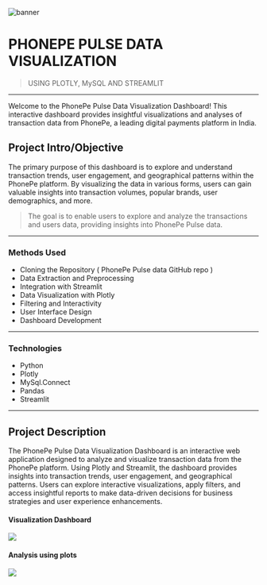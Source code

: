 ![banner](https://github.com/Bhskr25/PhonePe-Pulse-Data/assets/95600191/24eef167-2650-43b1-9320-09cafe5256a4)
#####
# PHONEPE PULSE DATA VISUALIZATION 
> USING PLOTLY, MySQL AND STREAMLIT
---
Welcome to the PhonePe Pulse Data Visualization Dashboard! This interactive dashboard provides insightful visualizations and analyses of transaction data from PhonePe, a leading digital payments platform in India.

## Project Intro/Objective

The primary purpose of this dashboard is to explore and understand transaction trends, user engagement, and geographical patterns within the PhonePe platform. By visualizing the data in various forms, users can gain valuable insights into transaction volumes, popular brands, user demographics, and more.
> The goal is to enable users to explore and analyze the transactions and users data, providing insights into PhonePe Pulse data.

---
### Methods Used
* Cloning the Repository ( PhonePe Pulse data GitHub repo )
* Data Extraction and Preprocessing
* Integration with Streamlit
* Data Visualization with Plotly
* Filtering and Interactivity
* User Interface Design 
* Dashboard Development
---
### Technologies
* Python
* Plotly
* MySql.Connect
* Pandas
* Streamlit
---
## Project Description
The PhonePe Pulse Data Visualization Dashboard is an interactive web application designed to analyze and visualize transaction data from the PhonePe platform. Using Plotly and Streamlit, the dashboard provides insights into transaction trends, user engagement, and geographical patterns. Users can explore interactive visualizations, apply filters, and access insightful reports to make data-driven decisions for business strategies and user experience enhancements.

#### Visualization Dashboard 
  <p><img src='https://github.com/Bhskr25/PhonePe-Pulse-Data/assets/95600191/9e65ed16-027d-47af-90b5-8c5c05700fb5' width='auto'></p>

#### Analysis using plots
  <p><img src='https://github.com/Bhskr25/PhonePe-Pulse-Data/assets/95600191/bf2c802c-e6f2-4b0c-a9f9-3656eda7ebc2' width='auto></p>
---
## Prerequests and Needs
The needs of this project can be categorized into several key aspects. Here is a list of the essential needs

1. **Python Libraries:**
   - The project requires various Python libraries, including:
     - `plotly.express`: For creating visually appealing plots and graphs.
     - `mysql-connector`: For connecting with MySQL database.
     - `pandas`: For data transformation, manipulation and analysis.
     - `streamlit`: For creating the interactive web application.
       
2. **Data Visualization with Plotly:**
   - Plotly is utilized extensively to create interactive and visually appealing plots such as scatter plots, line charts, bar charts, choropleth maps to enable users to explore and analyze transaction data in a dynamic and engaging manner.

3. **Streamlit Web Application:**
   - Streamlit should be installed to run the web application for user interaction and data presentation.

4. **Database Services:**
   - MySQL database should be available or set up for data analysis and transformation to get required results from the pulse data.

5. **Data Warehousing Process:**
   - There is a need for a functioning process to store YouTube data in MongoDB and PostgreSQL databases.

6. **Data Analysis and Visualization:**
   - Users might require basic understanding and knowledge of Pandas and Plotly for data analysis, and streamlit to visualize the data.

7. **Environment Setup:**
    - Proper Python environment setup with necessary dependencies installed.

8. **Internet Connection:**
    - An active internet connection is needed to fetch data from the YouTube API.
---
## Getting Started
- Clone the PhonePe pulse data github repo.
  ### Installation and cloning
  Clone the repository to your local machine using git clone https://github.com/PhonePe/pulse.git
  
- Extracting the PhonePe pulse data from github repo and transforming the data.
- Install necessary Python libraries using requirements.txt.
- Run the script to harvest data, create tables, and launch the Streamlit application.

1. Create a virtual environment:
    ```python
    python -m venv venv
    ```
2. Activate the virtual environment:
    - On Windows:
        ```python
        .\venv\Scripts\activate
        ```
    - On macOS/Linux:
        ```python
        source venv/bin/activate
        ```
3. Install required packages:
    ```python
    pip install -r requirements.txt
    ```
4. Running the Set-up in (venv)
    ```python
    streamlit run <python_file>.py
    ```
---

## Conclusion

Thank you for exploring my PhonePe Pulse Data Visualization Dashboard project! Hope this tool proves valuable for data analysis needs.

### Contact

For any questions or suggestions, feel free to reach me out at [pranaybhskr@gmail.com].

Happy analyzing!

---

Feel free to customize this template based on your project's specific details and requirements.
